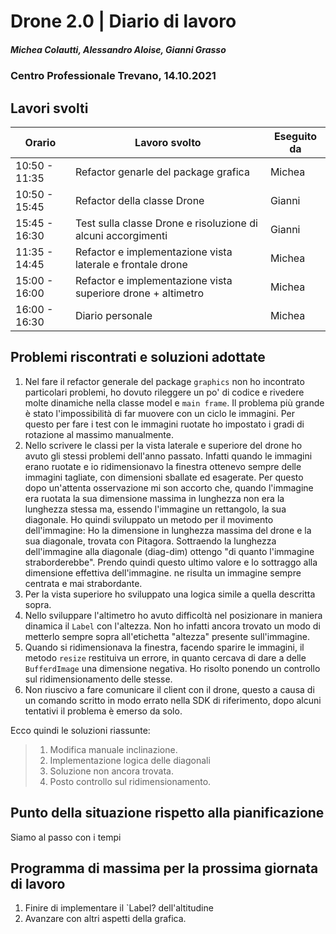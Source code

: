 # Drone 2.0 | Diario di lavoro
##### Michea Colautti, Alessandro Aloise, Gianni Grasso
### Centro Professionale Trevano, 14.10.2021

## Lavori svolti


|Orario        |Lavoro svolto                                                   |Eseguito da         |
|--------------|----------------------------------------------------------------|--------------------|
|10:50 - 11:35 | Refactor genarle del package grafica                           | Michea             |
|10:50 - 15:45 | Refactor della classe Drone                                    | Gianni             |
|15:45 - 16:30 | Test sulla classe Drone e risoluzione di alcuni accorgimenti   | Gianni             |
|11:35 - 14:45 | Refactor e implementazione vista laterale e frontale drone     | Michea             |
|15:00 - 16:00 | Refactor e implementazione vista superiore drone + altimetro   | Michea             |
|16:00 - 16:30 | Diario personale                                               | Michea             |




##  Problemi riscontrati e soluzioni adottate

1. Nel fare il refactor generale del package `graphics` non ho incontrato particolari problemi, ho dovuto rileggere un po' di codice e rivedere 
molte dinamiche nella classe model e `main frame`. Il problema più grande è stato l'impossibilità di far muovere con un ciclo le immagini. Per questo per fare i test con le immagini ruotate ho impostato i gradi di rotazione al massimo manualmente.
2. Nello scrivere le classi per la vista laterale e superiore del drone ho avuto gli stessi problemi dell'anno passato. Infatti quando le immagini erano ruotate e io ridimensionavo la finestra ottenevo sempre delle immagini tagliate, con dimensioni sballate ed esagerate. Per questo dopo un'attenta osservazione mi son accorto che, quando l'immagine era ruotata la sua dimensione massima in lunghezza non era la lunghezza stessa ma, essendo l'immagine un rettangolo, la sua diagonale.
Ho quindi sviluppato un metodo per il movimento dell'immagine: Ho la dimensione in lunghezza massima del drone  e la sua diagonale, trovata con Pitagora. Sottraendo la lunghezza dell'immagine alla diagonale (diag-dim) ottengo "di quanto l'immagine straborderebbe". Prendo quindi questo ultimo valore e lo sottraggo alla dimensione effettiva dell'immagine. ne risulta un immagine sempre centrata e mai strabordante.
3. Per la vista superiore ho sviluppato una logica simile a quella descritta sopra.
4. Nello sviluppare l'altimetro ho avuto difficoltà nel posizionare in maniera dinamica il `Label` con l'altezza. Non ho infatti ancora trovato un modo di metterlo sempre sopra all'etichetta "altezza" presente sull'immagine.
5. Quando si ridimensionava la finestra, facendo sparire le immagini, il metodo `resize` restituiva un errore, in quanto cercava di dare a delle `BufferdImage` una dimensione negativa. Ho risolto ponendo un controllo sul ridimensionamento delle stesse.
6. Non riuscivo a fare comunicare il client con il drone, questo a causa di un comando scritto in modo errato nella SDK di riferimento, dopo alcuni tentativi il problema
è emerso da solo.

Ecco quindi le soluzioni riassunte:

>1. Modifica manuale inclinazione.
>2. Implementazione logica delle diagonali
>3. Soluzione non ancora trovata.
>4. Posto controllo sul ridimensionamento.
##  Punto della situazione rispetto alla pianificazione
Siamo al passo con i tempi

## Programma di massima per la prossima giornata di lavoro
1. Finire di implementare il `Label? dell'altitudine
2. Avanzare con altri aspetti della grafica.
